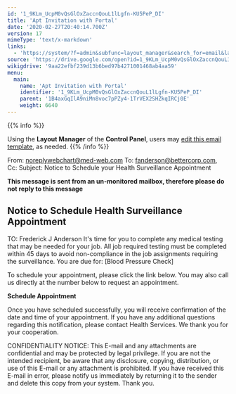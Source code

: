```yaml
---
id: '1_9KLm_UcpM0vQsGlOxZaccnQouL1lLgfn-KU5PeP_DI'
title: 'Apt Invitation with Portal'
date: '2020-02-27T20:40:14.700Z'
version: 17
mimeType: 'text/x-markdown'
links:
  - 'https://system/?f=admin&subfunc=layout_manager&search_for=email&layout_search=Go&lv_layout_manager_limit=0&opp=edit&doc_type=EAPTI&old_module=Email&old_name=Apt+Invitation+with+Portal&active=0'
source: 'https://drive.google.com/open?id=1_9KLm_UcpM0vQsGlOxZaccnQouL1lLgfn-KU5PeP_DI'
wikigdrive: '9aa22efbf239d13b6bed97b4271001468ab4aa59'
menu:
  main:
    name: 'Apt Invitation with Portal'
    identifier: '1_9KLm_UcpM0vQsGlOxZaccnQouL1lLgfn-KU5PeP_DI'
    parent: '1B4axGqIlA9niMn8voc7pPZy4-1TrVEX2SHZkqIRCj0E'
    weight: 6640
---
```





{{% info %}}

Using the **Layout Manager** of the **Control Panel**, users may [edit this email template](https://system/?f=admin&subfunc=layout_manager&search_for=email&layout_search=Go&lv_layout_manager_limit=0&opp=edit&doc_type=EAPTI&old_module=Email&old_name=Apt+Invitation+with+Portal&active=0), as needed.
{{% /info %}}



From: noreplywebchart@med-web.com
To: fanderson@bettercorp.com,
Cc:
Subject: Notice to Schedule your Health Surveillance Appointment

****This message is sent from an un-monitored mailbox, therefore please do not reply to this message****
  
## **Notice to Schedule Health Surveillance Appointment**  


TO: Frederick J Anderson
It's time for you to complete any medical testing that may be needed for your job.
All job required testing must be completed within 45 days to avoid non-compliance in the job assignments requiring the surveillance.
You are due for:
[Blood Pressure Check]

To schedule your appointment, please click the link below. You may also call us directly at the number below to request an appointment.

**Schedule Appointment**

Once you have scheduled successfully, you will receive confirmation of the date and time of your appointment.
If you have any additional questions regarding this notification, please contact Health Services.
We thank you for your cooperation.


CONFIDENTIALITY NOTICE: This E-mail and any attachments are confidential and may be protected by legal privilege. If you are not the intended recipient, be aware that any disclosure, copying, distribution, or use of this E-mail or any attachment is prohibited. If you have received this E-mail in error, please notify us immediately by returning it to the sender and delete this copy from your system. Thank you.
